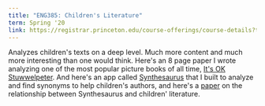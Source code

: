 ```yaml
---
title: "ENG385: Children's Literature"
term: Spring '20
link: https://registrar.princeton.edu/course-offerings/course-details?term=1204&courseid=002635
---
```


Analyzes children's texts on a deep level. Much more content and much more interesting than one would think. Here's an 8 page paper I wrote analyzing one of the most popular picture books of all time, <a href="../education/It's_OK_Stuwwelpeter.pdf" target="_blank">It's OK Stuwwelpeter</a>. And here's an app called [Synthesaurus](http://synthesaurus.surge.sh/) that I built to analyze and find synonyms to help children's authors, and here's a <a href="../education/Synthesaurus_and_Children's_Literature.pdf" target="_blank">paper</a> on the relationship between Synthesaurus and children' literature. 
